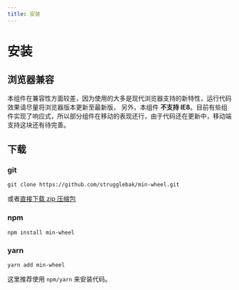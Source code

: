 ```yaml
---
title: 安装
---
```


# 安装

## 浏览器兼容
本组件在兼容性方面较差，因为使用的大多是现代浏览器支持的新特性，运行代码效果请尽量将浏览器版本更新至最新版，
另外，本组件 **不支持 IE8**。目前有些组件实现了响应式，所以部分组件在移动的表现还行，由于代码还在更新中，移动端
支持这块还有待完善。

## 下载

### git
```
git clone https://github.com/strugglebak/min-wheel.git
```
或者[直接下载 zip 压缩包](https://github.com/strugglebak/min-wheel)

### npm
```
npm install min-wheel
```

### yarn
```
yarn add min-wheel
```

这里推荐使用 `npm/yarn` 来安装代码。



